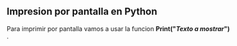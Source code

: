 ## Impresion por pantalla en Python ##

Para imprimir por pantalla vamos a usar la funcion **Print("_Texto a mostrar_")** .
